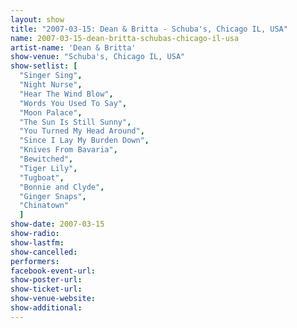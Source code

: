 ```yaml
---
layout: show
title: "2007-03-15: Dean & Britta - Schuba's, Chicago IL, USA"
name: 2007-03-15-dean-britta-schubas-chicago-il-usa
artist-name: 'Dean & Britta'
show-venue: "Schuba's, Chicago IL, USA"
show-setlist: [
  "Singer Sing",
  "Night Nurse",
  "Hear The Wind Blow",
  "Words You Used To Say",
  "Moon Palace",
  "The Sun Is Still Sunny",
  "You Turned My Head Around",
  "Since I Lay My Burden Down",
  "Knives From Bavaria",
  "Bewitched",
  "Tiger Lily",
  "Tugboat",
  "Bonnie and Clyde",
  "Ginger Snaps",
  "Chinatown"
  ]
show-date: 2007-03-15
show-radio: 
show-lastfm: 
show-cancelled: 
performers: 
facebook-event-url: 
show-poster-url: 
show-ticket-url: 
show-venue-website: 
show-additional: 
---
```


